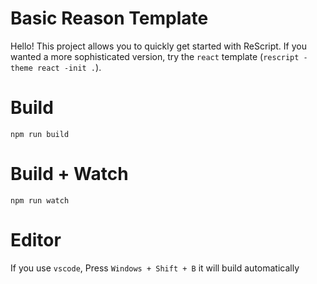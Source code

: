 # Basic Reason Template

Hello! This project allows you to quickly get started with ReScript. If you wanted a more sophisticated version, try the `react` template (`rescript -theme react -init .`).

# Build
```
npm run build
```

# Build + Watch

```
npm run watch
```


# Editor
If you use `vscode`, Press `Windows + Shift + B` it will build automatically
